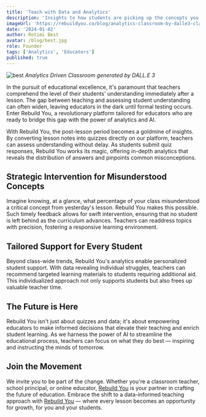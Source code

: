 ```yaml
---
title: 'Teach with Data and Analytics'
description: 'Insights to how students are picking up the concepts you teach are very crucial and we think you should track that metric to enhance your students learning outcome.'
imageUrl: 'https://rebuildyou.co/blog/analytics-classroom-by-dalle3-classroomio.jpeg'
date: '2024-01-02'
author: Rotimi Best
avatar: /blog/best.jpg
role: Founder
tags: ['Analytics', 'Educators']
published: true
---
```


![best](/blog/analytics-classroom-by-dalle3-classroomio.jpeg)
_Analytics Driven Classroom generated by DALL.E 3_

In the pursuit of educational excellence, it's paramount that teachers comprehend the level of their students' understanding immediately after a lesson. The gap between teaching and assessing student understanding can often widen, leaving educators in the dark until formal testing occurs. Enter Rebuild You, a revolutionary platform tailored for educators who are ready to bridge this gap with the power of analytics and AI.

With Rebuild You, the post-lesson period becomes a goldmine of insights. By converting lesson notes into quizzes directly on our platform, teachers can assess understanding without delay. As students submit quiz responses, Rebuild You works its magic, offering in-depth analytics that reveals the distribution of answers and pinpoints common misconceptions.

## Strategic Intervention for Misunderstood Concepts

Imagine knowing, at a glance, what percentage of your class misunderstood a critical concept from yesterday's lesson. Rebuild You makes this possible. Such timely feedback allows for swift intervention, ensuring that no student is left behind as the curriculum advances. Teachers can readdress topics with precision, fostering a responsive learning environment.

## Tailored Support for Every Student

Beyond class-wide trends, Rebuild You's analytics enable personalized student support. With data revealing individual struggles, teachers can recommend targeted learning materials to students requiring additional aid. This individualized approach not only supports students but also frees up valuable teacher time.

## The Future is Here

Rebuild You isn't just about quizzes and data; it's about empowering educators to make informed decisions that elevate their teaching and enrich student learning. As we harness the power of AI to streamline the educational process, teachers can focus on what they do best — inspiring and instructing the minds of tomorrow.

## Join the Movement

We invite you to be part of the change. Whether you're a classroom teacher, school principal, or online educator, [Rebuild You](https://rebuildyou.co) is your partner in crafting the future of education. Embrace the shift to a data-informed teaching approach with [Rebuild You](https://rebuildyou.co) — where every lesson becomes an opportunity for growth, for you and your students.
